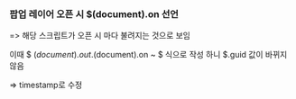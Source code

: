 ### 팝업 레이어 오픈 시 $(document).on 선언 ###

=> 해당 스크립트가 오픈 시 마다 불려지는 것으로 보임

이때 \$ $(document).out.$(document).on ~ \$
식으로 작성
하니 $.guid 값이 바뀌지 않음

=> timestamp로 수정
